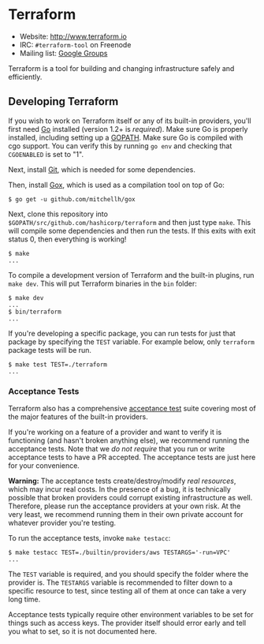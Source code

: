 # Terraform

* Website: http://www.terraform.io
* IRC: `#terraform-tool` on Freenode
* Mailing list: [Google Groups](http://groups.google.com/group/terraform-tool)

Terraform is a tool for building and changing infrastructure
safely and efficiently.

## Developing Terraform

If you wish to work on Terraform itself or any of its built-in providers,
you'll first need [Go](http://www.golang.org) installed (version 1.2+ is
_required_). Make sure Go is properly installed, including setting up
a [GOPATH](http://golang.org/doc/code.html#GOPATH). Make sure Go is compiled
with cgo support. You can verify this by running `go env` and checking that
`CGOENABLED` is set to "1".

Next, install [Git](http://git-scm.com/), which is needed for some dependencies.

Then, install [Gox](https://github.com/mitchellh/gox), which is used
as a compilation tool on top of Go:

    $ go get -u github.com/mitchellh/gox

Next, clone this repository into `$GOPATH/src/github.com/hashicorp/terraform`
and then just type `make`. This will compile some dependencies and then
run the tests. If this exits with exit status 0, then everything is working!

    $ make
    ...

To compile a development version of Terraform and the built-in plugins,
run `make dev`. This will put Terraform binaries in the `bin` folder:

    $ make dev
    ...
    $ bin/terraform
    ...


If you're developing a specific package, you can run tests for just that
package by specifying the `TEST` variable. For example below, only
`terraform` package tests will be run.

    $ make test TEST=./terraform
    ...

### Acceptance Tests

Terraform also has a comprehensive
[acceptance test](http://en.wikipedia.org/wiki/Acceptance_testing)
suite covering most of the major features of the built-in providers.

If you're working on a feature of a provider and want to verify it
is functioning (and hasn't broken anything else), we recommend running
the acceptance tests. Note that we _do not require_ that you run or
write acceptance tests to have a PR accepted. The acceptance tests
are just here for your convenience.

**Warning:** The acceptance tests create/destroy/modify _real resources_,
which may incur real costs. In the presence of a bug, it is technically
possible that broken providers could corrupt existing infrastructure
as well. Therefore, please run the acceptance providers at your own
risk. At the very least, we recommend running them in their own private
account for whatever provider you're testing.

To run the acceptance tests, invoke `make testacc`:

    $ make testacc TEST=./builtin/providers/aws TESTARGS='-run=VPC'
    ...

The `TEST` variable is required, and you should specify the folder where
the provider is. The `TESTARGS` variable is recommended to filter down
to a specific resource to test, since testing all of them at once can
take a very long time.

Acceptance tests typically require other environment variables to be
set for things such as access keys. The provider itself should error
early and tell you what to set, so it is not documented here.
